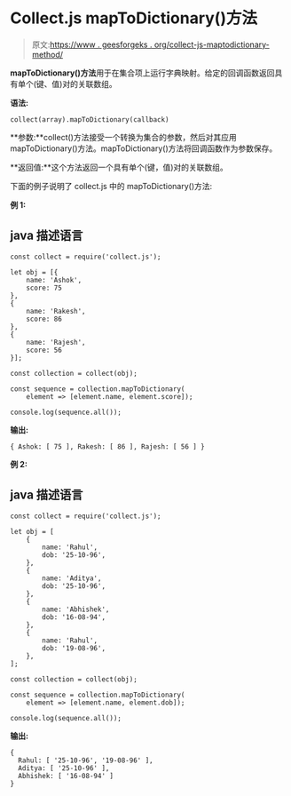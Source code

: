 # Collect.js mapToDictionary()方法

> 原文:[https://www . geesforgeks . org/collect-js-maptodictionary-method/](https://www.geeksforgeeks.org/collect-js-maptodictionary-method/)

**mapToDictionary()方法**用于在集合项上运行字典映射。给定的回调函数返回具有单个(键、值)对的关联数组。

**语法:**

```
collect(array).mapToDictionary(callback)
```

**参数:**collect()方法接受一个转换为集合的参数，然后对其应用 mapToDictionary()方法。mapToDictionary()方法将回调函数作为参数保存。

**返回值:**这个方法返回一个具有单个(键，值)对的关联数组。

下面的例子说明了 collect.js 中的 mapToDictionary()方法:

**例 1:**

## java 描述语言

```
const collect = require('collect.js');

let obj = [{
    name: 'Ashok',
    score: 75
},
{
    name: 'Rakesh',
    score: 86
},
{
    name: 'Rajesh',
    score: 56
}];

const collection = collect(obj);

const sequence = collection.mapToDictionary(
    element => [element.name, element.score]);

console.log(sequence.all());
```

**输出:**

```
{ Ashok: [ 75 ], Rakesh: [ 86 ], Rajesh: [ 56 ] }
```

**例 2:**

## java 描述语言

```
const collect = require('collect.js');

let obj = [
    {
        name: 'Rahul',
        dob: '25-10-96',
    },
    {
        name: 'Aditya',
        dob: '25-10-96',
    },
    {
        name: 'Abhishek',
        dob: '16-08-94',
    },
    {
        name: 'Rahul',
        dob: '19-08-96',
    },
];

const collection = collect(obj);

const sequence = collection.mapToDictionary(
    element => [element.name, element.dob]);

console.log(sequence.all());
```

**输出:**

```
{
  Rahul: [ '25-10-96', '19-08-96' ],
  Aditya: [ '25-10-96' ],
  Abhishek: [ '16-08-94' ]
}
```